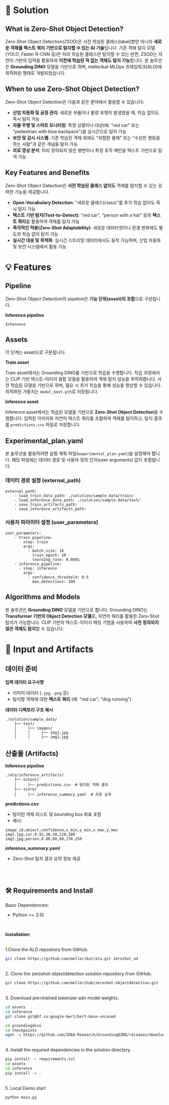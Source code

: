 # 📖 Solution

## What is Zero-Shot Object Detection?

Zero-Shot Object Detection(ZSOD)은 사전 학습된 클래스(label)뿐만 아니라 **새로운 객체를 텍스트 쿼리 기반으로 탐지할 수 있는 AI 기술**입니다. 기존 객체 탐지 모델(YOLO, Faster R-CNN 등)은 미리 학습된 클래스만 탐지할 수 있는 반면, ZSOD는 자연어 기반의 입력을 활용하여 **이전에 학습된 적 없는 객체도 탐지 가능**합니다. 본 솔루션은 **Grounding DINO** 모델을 기반으로 하며, mellerikat MLOps 프레임워크(ALO)에 최적화된 형태로 개발되었습니다.

## When to use Zero-Shot Object Detection?

Zero-Shot Object Detection은 다음과 같은 분야에서 활용할 수 있습니다:

- **산업 자동화 및 공정 관리**: 새로운 부품이나 불량 유형이 발생했을 때, 학습 없이도 즉시 탐지 가능
- **자율 주행 및 스마트 모니터링**: 특정 상황이나 대상(예: "red car" 또는 "pedestrian with blue backpack")을 실시간으로 탐지 가능
- **보안 및 감시 시스템**: 기존 학습된 객체 외에도 "위험한 물체" 또는 "수상한 행동을 하는 사람"과 같은 개념을 탐지 가능
- **의료 영상 분석**: 미리 정의되지 않은 병변이나 특정 조직 패턴을 텍스트 기반으로 탐색 가능

## Key Features and Benefits

Zero-Shot Object Detection은 **사전 학습된 클래스 없이도** 객체를 탐지할 수 있는 강력한 기능을 제공합니다.

- **Open-Vocabulary Detection**: "새로운 클래스(class)"를 추가 학습 없이도 즉시 탐지 가능
- **텍스트 기반 탐지(Text-to-Detect)**: "red car", "person with a hat" 등의 **텍스트 쿼리**를 활용하여 객체를 탐지 가능
- **즉각적인 적용(Zero-Shot Adaptability)**: 새로운 데이터셋이나 환경 변화에도 별도의 학습 없이 탐지 가능
- **실시간 대응 및 최적화**: 실시간 스트리밍 데이터에서도 동작 가능하며, 산업 자동화 및 보안 시스템에서 활용 가능

# 💡 Features

## Pipeline

Zero-Shot Object Detection의 pipeline은 **기능 단위(asset)의 조합**으로 구성됩니다.


**Inference pipeline**
```
Inference
```

## Assets

각 단계는 asset으로 구분됩니다.

**Train asset**

Train asset에서는 Grounding DINO를 기반으로 학습을 수행합니다. 학습 과정에서는 CLIP 기반 텍스트-이미지 융합 모델을 활용하여 객체 탐지 성능을 최적화합니다. 사전 학습된 모델을 기반으로 하며, 필요 시 추가 학습을 통해 성능을 향상할 수 있습니다. 최적화된 가중치는 `model_best.pth`로 저장됩니다.

**Inference asset**

Inference asset에서는 학습된 모델을 기반으로 **Zero-Shot Object Detection**을 수행합니다. 입력된 이미지와 자연어 텍스트 쿼리를 조합하여 객체를 탐지하고, 탐지 결과를 `predictions.csv` 파일로 저장합니다.

## Experimental_plan.yaml

본 솔루션을 활용하려면 실험 계획 파일(`experimental_plan.yaml`)을 설정해야 합니다. 해당 파일에는 데이터 경로 및 사용자 정의 인자(user arguments) 값이 포함됩니다.

### 데이터 경로 설정 (external_path)
```
external_path:
    - load_train_data_path: ./solution/sample_data/train/
    - load_inference_data_path: ./solution/sample_data/test/
    - save_train_artifacts_path:
    - save_inference_artifacts_path:
```

### 사용자 파라미터 설정 (user_parameters)
```
user_parameters:
    - train_pipeline:
      - step: train
        args:
          - batch_size: 16
            train_epoch: 10
            learning_rate: 0.0001
    - inference_pipeline:
      - step: inference
        args:
          - confidence_threshold: 0.5
            max_detections: 100
```

## Algorithms and Models

본 솔루션은 **Grounding DINO** 모델을 기반으로 합니다. Grounding DINO는 **Transformer 기반의 Object Detection 모델**로, 자연어 쿼리를 활용한 Zero-Shot 탐지가 가능합니다. CLIP 기반의 텍스트-이미지 매칭 기법을 사용하여 **사전 정의되지 않은 객체도 탐지**할 수 있습니다.

# 📂 Input and Artifacts

## 데이터 준비

**입력 데이터 요구사항**
- 이미지 데이터 (`.jpg`, `.png` 등)
- 탐지할 객체에 대한 **텍스트 쿼리** (예: "red car", "dog running")

**데이터 디렉토리 구조 예시**
```
./solution/sample_data/
    ├── test/
    │     ├── images/
    │     │     ├── img1.jpg
    │     │     ├── img2.jpg
```

## 산출물 (Artifacts)


**Inference pipeline**
```
./alo/inference_artifacts/
    ├── output/
    │     ├── predictions.csv  # 탐지된 객체 결과
    ├── score/
    │     ├── inference_summary.yaml  # 추론 요약
```

**predictions.csv**
- 탐지된 객체 리스트 및 bounding box 좌표 포함
- 예시:
```
image_id,object,confidence,x_min,y_min,x_max,y_max
img1.jpg,car,0.92,30,50,120,200
img2.jpg,person,0.88,60,80,170,250
```

**inference_summary.yaml**
- Zero-Shot 탐지 결과 요약 정보 제공


<br>
<br>


## :hammer_and_wrench:  Requirements and Install 

Basic Dependencies:

* Python == 3.10
<br>

**Installation:**

<br>
1.Clone the ALO repository from GitHub.

```bash
git clone https://github.com/mellerikat/alo.git zeroshot_od
```

<br>
2. Clone the zeroshot-objectdetection solution repository from GitHub.

```bash
git clone https://github.com/mellerihub/zeroshot-objectdetection.git
```

<br>
3. Download pre=trained tokenizer adn model weights.

```bash
cd assets
cd inference
git clone git@hf.co:google-bert/bert-base-uncased

cd groundingdino
cd checkpoints
wget -q https://github.com/IDEA-Research/GroundingDINO/releases/download/v0.1.0-alpha/groundingdino_swint_ogc.pth
```

<br>
4. Install the required dependencies in the solution directory.

```bash
pip install -r requirements.txt
cd assets
cd inference
pip install -e .
```

<br>
5. Local Demo start

```bash
python main.py
```
